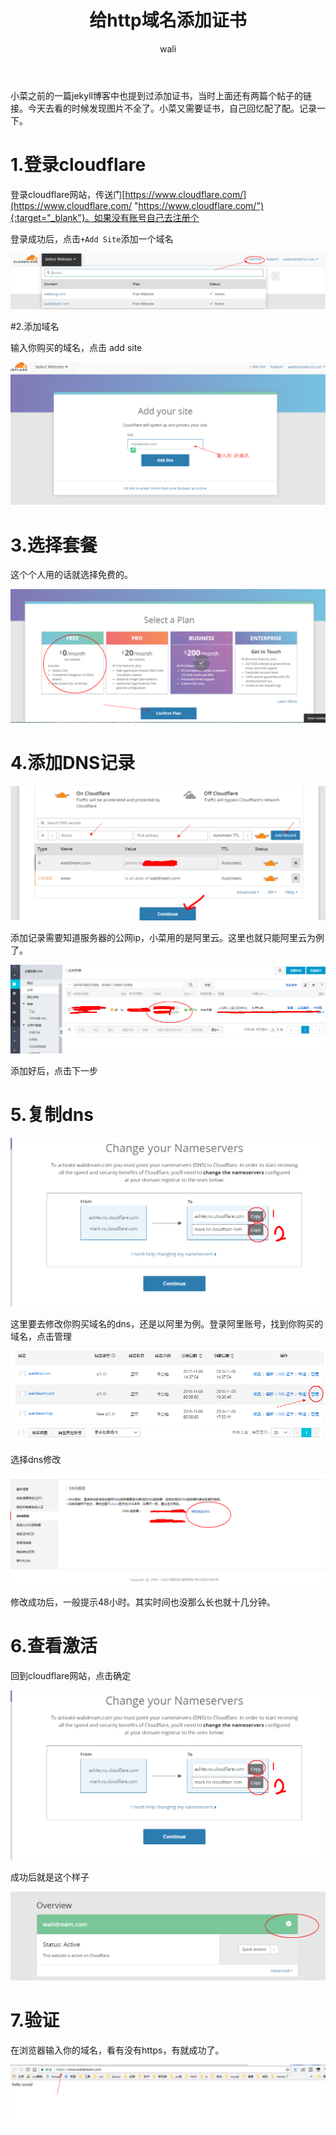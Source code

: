 ﻿---
layout: post
title: 给http域名添加证书   #标题
tagline: 
category: server      #分类
author: wali    #作者
tag: https     #标签
ghurl:        #github url
ghurl_zip:   #github zip下载
comments: true

post_nav: false
---

小菜之前的一篇jekyll博客中也提到过添加证书，当时上面还有两篇个帖子的链接。今天去看的时候发现图片不全了。小菜又需要证书，自己回忆配了配。记录一下。

# 1.登录cloudflare

登录cloudflare网站，传送门[https://www.cloudflare.com/](https://www.cloudflare.com/ "https://www.cloudflare.com/"){:target="_blank"}。如果没有账号自己去注册个

登录成功后，点击`+Add Site`添加一个域名

![ssl](https://raw.githubusercontent.com/walidream/waliblog/gh-pages/static/image/https/https_1.jpg)

#2.添加域名

输入你购买的域名，点击 add site

![ssl](https://raw.githubusercontent.com/walidream/waliblog/gh-pages/static/image/https/https_2.jpg)

# 3.选择套餐

这个个人用的话就选择免费的。

![ssl](https://raw.githubusercontent.com/walidream/waliblog/gh-pages/static/image/https/https_3.jpg)

# 4.添加DNS记录

![ssl](https://raw.githubusercontent.com/walidream/waliblog/gh-pages/static/image/https/https_4.jpg)

添加记录需要知道服务器的公网ip，小菜用的是阿里云。这里也就只能阿里云为例了。

![ssl](https://raw.githubusercontent.com/walidream/waliblog/gh-pages/static/image/https/https_5.jpg)

添加好后，点击下一步

# 5.复制dns

![ssl](https://raw.githubusercontent.com/walidream/waliblog/gh-pages/static/image/https/https_6.jpg)

这里要去修改你购买域名的dns，还是以阿里为例。登录阿里账号，找到你购买的域名，点击管理 

![ssl](https://raw.githubusercontent.com/walidream/waliblog/gh-pages/static/image/https/https_7.jpg)

选择dns修改  

![ssl](https://raw.githubusercontent.com/walidream/waliblog/gh-pages/static/image/https/https_8.jpg)

修改成功后，一般提示48小时。其实时间也没那么长也就十几分钟。


# 6.查看激活

回到cloudflare网站，点击确定 

![ssl](https://raw.githubusercontent.com/walidream/waliblog/gh-pages/static/image/https/https_6.jpg)

成功后就是这个样子

![ssl](https://raw.githubusercontent.com/walidream/waliblog/gh-pages/static/image/https/https_10.jpg)

# 7.验证

在浏览器输入你的域名，看有没有https，有就成功了。

![ssl](https://raw.githubusercontent.com/walidream/waliblog/gh-pages/static/image/https/https_9.jpg)


















